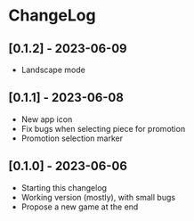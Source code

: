 # ChangeLog

## [0.1.2] - 2023-06-09
- Landscape mode

## [0.1.1] - 2023-06-08
- New app icon
- Fix bugs when selecting piece for promotion
- Promotion selection marker

## [0.1.0] - 2023-06-06
- Starting this changelog
- Working version (mostly), with small bugs
- Propose a new game at the end
